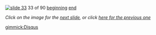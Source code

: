 [![slide 33](https://dl.dropboxusercontent.com/u/2977490/presentations/cookbook/img33.jpg)](34.md)
33 of 90
[beginning](01.md)
[end](89.md)

_Click on the image for the [next slide](34.md), or click [here for the previous one](32.md)_

[gimmick:Disqus](theodox-github)